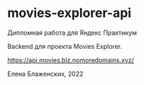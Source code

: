 # movies-explorer-api

Дипломная работа для Яндекс Практикум

Backend для проекта Movies Explorer.

https://api.movies.blz.nomoredomains.xyz/

Елена Блаженских, 2022
